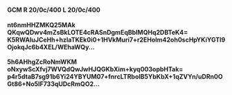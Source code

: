#### GCM R 20/0c/400 L 20/0c/400
**nt6nmHHZMKQ25MAk**<br/>**QKqwQDwv4mZsBkLOTE4cRASnDgmEqBblMQHq2DBTeK4=**<br/>**K5RWAluJCeHh+hzlaTKEk0i0+1HVkMuri7+r2EHolm42oh0scHpYKiYGTI9OjokqJc6b4XEL/WEhaWQy...**<br/><br/>
**5h6AHhgZcRoNmWKM**<br/>**oNxywScXfvj7WVQdQwJwHJQGKbXim+kyq003opbHTak=**<br/>**p4r5dtaB7sg91b6Yi24YBYUM07+fnrcLTRbolB5YbKbX+1qZVYn/uDRn0OGt86+No5IF733qUDcRmQO2...**